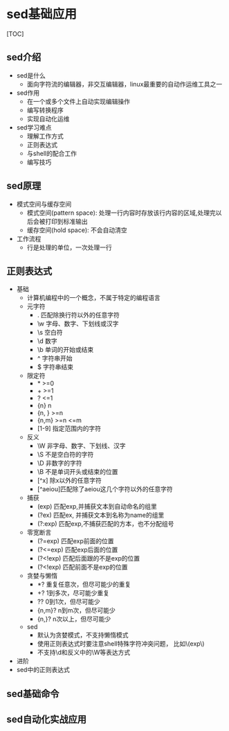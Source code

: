 # sed基础应用

[TOC]

## sed介绍

- sed是什么
  - 面向字符流的编辑器，非交互编辑器，linux最重要的自动作运维工具之一
- sed作用
  - 在一个或多个文件上自动实现编辑操作
  - 编写转换程序
  - 实现自动化运维
- sed学习难点
  - 理解工作方式
  - 正则表达式
  - 与shell的配合工作
  - 编写技巧

## sed原理

- 模式空间与缓存空间
  - 模式空间(pattern space): 处理一行内容时存放该行内容的区域,处理完以后会被打印到标准输出
  - 缓存空间(hold space): 不会自动清空
- 工作流程
  - 行是处理的单位，一次处理一行

## 正则表达式

- 基础
  - 计算机编程中的一个概念，不属于特定的编程语言
  - 元字符 
    - . 匹配除换行符以外的任意字符
    - \w 字母、数字、下划线或汉字
    - \s 空白符
    - \d 数字
    - \b 单词的开始或结束
    - ^ 字符串开始
    -  $ 字符串结束
  - 限定符
    - \*  >=0
    - \+ >=1
    - ? <=1
    - {n} n
    - {n, } >=n
    - {n,m} >=n <=m
    - [1-9] 指定范围内的字符
  - 反义
    - \W 非字母、数字、下划线、汉字
    - \S 不是空白符的字符
    - \D 非数字的字符
    - \B 不是单词开头或结束的位置
    - [^x] 除x以外的任意字符
    - [^aeiou]匹配除了aeiou这几个字符以外的任意字符
  - 捕获
    - (exp) 匹配exp,并捕获文本到自动命名的组里
    - (?<name>ex) 匹配ex, 并捕获文本到名称为name的组里
    - (?:exp) 匹配exp,不捕获匹配的方本，也不分配组号
  - 零宽断言
    - (?=exp) 匹配exp前面的位置
    - (?<=exp) 匹配exp后面的位置
    - (?<!exp) 匹配后面跟的不是exp的位置
    - (?<!exp) 匹配前面不是exp的位置
  - 贪婪与懒惰
    - *? 重复任意次，但尽可能少的重复
    - +? 1到多次，尽可能少重复
    - ?? 0到1次，但尽可能少
    - {n,m}? n到m次，但尽可能少
    - {n,}? n次以上，但尽可能少
  - sed
    - 默认为贪婪模式，不支持懒惰模式
    - 使用正则表达式时要注意shell特殊字符冲突问题， 比如\\(exp\\)
    - 不支持\\d和反义中的\\W等表达方式
- 进阶
- sed中的正则表达式

## sed基础命令

## sed自动化实战应用





















